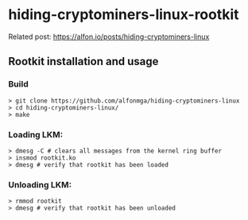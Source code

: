 # hiding-cryptominers-linux-rootkit

Related post: https://alfon.io/posts/hiding-cryptominers-linux

## Rootkit installation and usage

### Build

```shell
> git clone https://github.com/alfonmga/hiding-cryptominers-linux
> cd hiding-cryptominers-linux/
> make
```

### Loading LKM:

```shell
> dmesg -C # clears all messages from the kernel ring buffer
> insmod rootkit.ko
> dmesg # verify that rootkit has been loaded
```

### Unloading LKM:

```shell
> rmmod rootkit
> dmesg # verify that rootkit has been unloaded
```
